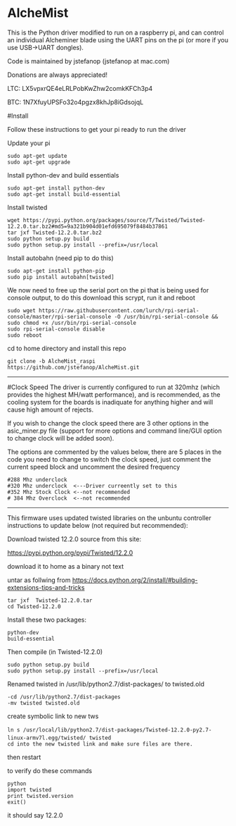 # AlcheMist


This is the Python driver modified to run on a raspberry pi, and can control an individual Alcheminer blade using the UART pins on the pi (or more if you use USB->UART dongles).



Code is maintained by jstefanop (jstefanop at mac.com)

Donations are always appreciated!

LTC: LX5vpxrQE4eLRLPobKwZhw2comkKFCh3p4 

BTC: 1N7XfuyUPSFo32o4pgzx8khJp8iGdsojqL

#Install

Follow these instructions to get your pi ready to run the driver

Update your pi

```
sudo apt-get update
sudo apt-get upgrade
```

Install python-dev and build essentials

```
sudo apt-get install python-dev
sudo apt-get install build-essential
```

Install twisted

```
wget https://pypi.python.org/packages/source/T/Twisted/Twisted-12.2.0.tar.bz2#md5=9a321b904d01efd695079f8484b37861
tar jxf Twisted-12.2.0.tar.bz2 
sudo python setup.py build
sudo python setup.py install --prefix=/usr/local
```

Install autobahn (need pip to do this)

```
sudo apt-get install python-pip
sudo pip install autobahn[twisted]
```

We now need to free up the serial port on the pi that is being used for console output, to do this download this scrypt, run it and reboot

```
sudo wget https://raw.githubusercontent.com/lurch/rpi-serial-console/master/rpi-serial-console -O /usr/bin/rpi-serial-console && sudo chmod +x /usr/bin/rpi-serial-console
sudo rpi-serial-console disable
sudo reboot
```

cd to home directory and install this repo

```
git clone -b AlcheMist_raspi https://github.com/jstefanop/AlcheMist.git
```


---
#Clock Speed
The driver is currently configured to run at 320mhz (which provides the highest MH/watt performance), and is recommended, as the cooling system for the boards is inadiquate for anything higher and will cause high amount of rejects. 

If you wish to change the clock speed there are 3 other options in the asic_miner.py file (support for more options and command line/GUI option to change clock will be added soon).

The options are commented by the values below, there are 5 places in the code you need to change to switch the clock speed, just comment the current speed block and uncomment the desired frequency
```
#288 Mhz underclock
#320 Mhz underclock  <---Driver curreently set to this
#352 Mhz Stock Clock <--not recommended
# 384 Mhz Overclock  <--not recommended
```

---
This firmware uses updated twisted libraries on the unbuntu controller instructions to update below (not required but recommended):

Download twisted 12.2.0 source from this site:

https://pypi.python.org/pypi/Twisted/12.2.0

download it to home as a binary not text

untar as follwing from
https://docs.python.org/2/install/#building-extensions-tips-and-tricks
```
tar jxf  Twisted-12.2.0.tar
cd Twisted-12.2.0
```

Install these two packages:
```
python-dev
build-essential
```

Then compile (in Twisted-12.2.0)
```
sudo python setup.py build
sudo python setup.py install --prefix=/usr/local
```

Renamed twisted in /usr/lib/python2.7/dist-packages/ to twisted.old 
```
-cd /usr/lib/python2.7/dist-packages 
-mv twisted twisted.old
```
create symbolic link to new tws
```
ln s /usr/local/lib/python2.7/dist-packages/Twisted-12.2.0-py2.7-linux-armv7l.egg/twisted/ twisted
cd into the new twisted link and make sure files are there.
```
then restart

to verify do these commands
```
python
import twisted
print twisted.version
exit()
```

it should say 12.2.0